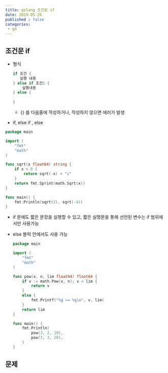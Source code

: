 ```yaml
---
title: golang 조건문 if
date: 2019-05-26
published : false
categories:
 - go
---
```






## 조건문 if

  

- 형식

  ```go
  if 조건 {
     실행 내용 
  } else if 조건2 {
      실행내용
  } else {
      
  }
  ```

  - {} 를 다음줄에 작성하거나, 작성하지 않으면 에러가 발생

- if, else if , else





```go
package main

import (
    "fmt"
    "math"
)

func sqrt(x float64) string {
    if x < 0 {
        return sqrt(-x) + "i"
    }
    return fmt.Sprint(math.Sqrt(x))
}

func main() {
    fmt.Println(sqrt(2), sqrt(-4))
}
```





- if 문에도 짧은 문장을 실행할 수 있고, 짧은 실행문을 통해 선언된 변수는 if 범위에서만 사용가능

- else 블럭 안에서도 사용 가능

  ```go
  package main
  
  import (
      "fmt"
      "math"
  )
  
  func pow(x, n, lim float64) float64 {
      if v := math.Pow(x, n); v < lim {
          return v
      }
      else {
          fmt.Printf("%g >= %g\n", v, lim)
      }
      return lim
  }
  
  func main() {
      fmt.Println(
          pow(3, 2, 10),
          pow(3, 3, 20),
      )
  }
  ```

  



## 문제

